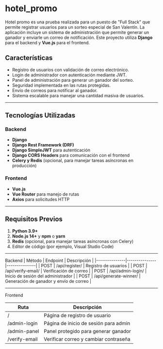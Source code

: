 ﻿# hotel_promo
Hotel promo es una prueba realizada para un puesto de "Full Stack" que permite registrar usuarios para un sorteo especial de San Valentín. La aplicación incluye un sistema de administración que permite generar un ganador y enviarle un correo de notificación. Este proyecto utiliza **Django** para el backend y **Vue.js** para el frontend.

## Características
- Registro de usuarios con validación de correo electrónico.
- Login de administrador con autenticación mediante JWT.
- Panel de administración para generar un ganador del sorteo.
- Seguridad implementada en las rutas protegidas.
- Envío de correos para notificar al ganador.
- Sistema escalable para manejar una cantidad masiva de usuarios.

---

## Tecnologías Utilizadas

### Backend
- **Django**
- **Django Rest Framework (DRF)**
- **Django SimpleJWT** para autenticación
- **Django CORS Headers** para comunicación con el frontend
- **Celery y Redis** (opcional, para manejar tareas asíncronas en producción)

### Frontend
- **Vue.js**
- **Vue Router** para manejo de rutas
- **Axios** para solicitudes HTTP

---

## Requisitos Previos

1. **Python 3.9+**
2. **Node.js 14+** y **npm** o **yarn**
3. **Redis** (opcional, para manejar tareas asíncronas con Celery)
4. Editor de código (por ejemplo, Visual Studio Code)

---

Backend
| Método     | Endpoint     | Descripción     |
|---------------|---------------|---------------|
| POST | /api/register/ | Registro de usuarios |
| POST | /api/verify-email/ | Verificación de correo |
| POST | /api/admin-login/ | Inicio de sesión del administrador |
| POST | /api/generate-winner/ | Generación de ganador y envío de correo |

---

Frontend

| Ruta     | Descripción     | 
|---------------|---------------|
| / | Página de registro de usuario |
| /admin-login| Página de inicio de sesión para admin |
| /admin-panel | Panel protegido para generar ganador |
|  /verify-email| Verificar correo y cambiar contraseña |

